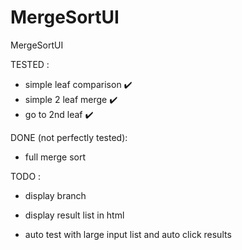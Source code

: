 # MergeSortUI
MergeSortUI

TESTED :

- simple leaf comparison ✔️
- simple 2 leaf merge ✔️
- go to 2nd leaf ✔️

DONE (not perfectly tested):

- full merge sort

TODO : 

- display branch
- display result list in html

- auto test with large input list and auto click results